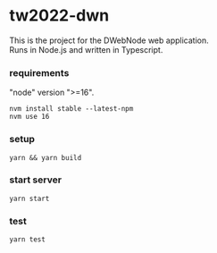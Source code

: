 # tw2022-dwn
This is the project for the DWebNode web application.  
Runs in Node.js and written in Typescript.

### requirements
"node" version ">=16".
```commandline
nvm install stable --latest-npm
nvm use 16
```

### setup
```commandline
yarn && yarn build
```

### start server
```commandline
yarn start
```

### test
```commandline
yarn test
```
